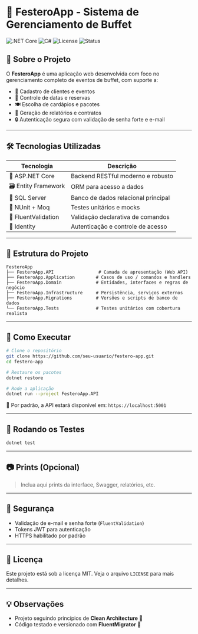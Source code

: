 
# 🎉 FesteroApp - Sistema de Gerenciamento de Buffet

![.NET Core](https://img.shields.io/badge/.NET-8.0-blueviolet)
![C#](https://img.shields.io/badge/C%23-Developer-blue)
![License](https://img.shields.io/badge/license-MIT-green)
![Status](https://img.shields.io/badge/status-Em%20Desenvolvimento-yellow)

## 🧠 Sobre o Projeto

O **FesteroApp** é uma aplicação web desenvolvida com foco no gerenciamento completo de eventos de buffet, com suporte a:

- 🎯 Cadastro de clientes e eventos
- 📅 Controle de datas e reservas
- 🍽️ Escolha de cardápios e pacotes
- 🧾 Geração de relatórios e contratos
- 🔒 Autenticação segura com validação de senha forte e e-mail

---

## 🛠️ Tecnologias Utilizadas

| Tecnologia         | Descrição                                 |
|--------------------|---------------------------------------------|
| 🧱 ASP.NET Core     | Backend RESTful moderno e robusto         |
| 🗃️ Entity Framework | ORM para acesso a dados                    |
| 💾 SQL Server       | Banco de dados relacional principal       |
| 🧪 NUnit + Moq      | Testes unitários e mocks                   |
| 🧰 FluentValidation | Validação declarativa de comandos         |
| 🔐 Identity         | Autenticação e controle de acesso         |

---

## 📁 Estrutura do Projeto

```
FesteroApp
├── FesteroApp.API                 # Camada de apresentação (Web API)
├── FesteroApp.Application        # Casos de uso / comandos e handlers
├── FesteroApp.Domain             # Entidades, interfaces e regras de negócio
├── FesteroApp.Infrastructure     # Persistência, serviços externos
├── FesteroApp.Migrations         # Versões e scripts de banco de dados
└── FesteroApp.Tests              # Testes unitários com cobertura realista
```

---

## 🚀 Como Executar

```bash
# Clone o repositório
git clone https://github.com/seu-usuario/festero-app.git
cd festero-app

# Restaure os pacotes
dotnet restore

# Rode a aplicação
dotnet run --project FesteroApp.API
```

📍 Por padrão, a API estará disponível em: `https://localhost:5001`

---

## 🧪 Rodando os Testes

```bash
dotnet test
```

---

## 📷 Prints (Opcional)

> Inclua aqui prints da interface, Swagger, relatórios, etc.

---

## 🔐 Segurança

- Validação de e-mail e senha forte (`FluentValidation`)
- Tokens JWT para autenticação
- HTTPS habilitado por padrão

---

## 📄 Licença

Este projeto está sob a licença MIT. Veja o arquivo `LICENSE` para mais detalhes.

---

## 💡 Observações

- Projeto seguindo princípios de **Clean Architecture** 🧼
- Código testado e versionado com **FluentMigrator** 🧬
